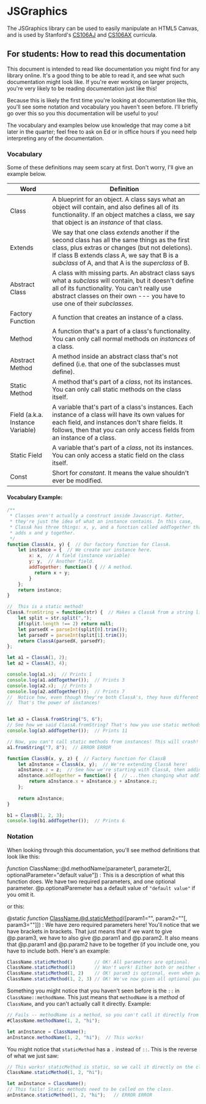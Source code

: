 JSGraphics
==========

The JSGraphics library can be used to easily manipulate an HTML5 Canvas, and 
is used by Stanford's <a href="https://cs106aj.stanford.edu" target="_blank">CS106AJ</a> 
and <a href="https://cs106ax.stanford.edu" target="_blank">CS106AX</a> curricula.

For students: How to read this documentation
---------------------------------------------
This document is intended to read like documentation you might find for any library online.
It's a good thing to be able to read it, and see what such documentation might look like.
If you're ever working on larger projects, you're very likely to be reading documentation
just like this!

Because this is likely the first time you're looking at documentation like this, you'll
see some notation and vocabulary you haven't seen before. I'll briefly go over this
so you this documentation will be useful to you!

The vocabulary and examples below use knowledge that may come a bit later in the quarter;
feel free to ask on Ed or in office hours if you need help interpreting any of the 
documentation.

### Vocabulary
Some of these definitions may seem scary at first. Don't worry, I'll give an example below.

Word  | Definition
------|-----------
Class | A blueprint for an object. A class says what an object will contain, and also defines all of its functionality. If an object matches a class, we say that object is an *instance* of that class.
Extends | We say that one class *extends* another if the second class has all the same things as the first class, plus extras or changes (but not deletions). If class B extends class A, we say that B is a *subclass* of A, and that A is the *superclass* of B.
Abstract Class | A class with missing parts. An abstract class says what a *subclass* will contain, but it doesn't define all of its functionality. You can't really use abstract classes on their own --- you have to use one of their *subclasses*.
Factory Function | A function that creates an instance of a class.
Method | A function that's a part of a class's functionality. You can only call normal methods on *instances* of a class.
Abstract Method | A method inside an abstract class that's not defined (i.e. that one of the subclasses must define).
Static Method | A method that's part of a *class*, not its instances. You can only call static methods on the class itself.
Field (a.k.a. Instance Variable) | A variable that's part of a class's instances. Each instance of a class will have its own values for each field, and instances don't share fields. It follows, then that you can only access fields from an instance of a class.
Static Field | A variable that's part of a *class*, not its instances. You can only access a static field on the class itself.
Const | Short for *constant*. It means the value shouldn't ever be modified.

#### Vocabulary Example:

```javascript
/**
 * Classes aren't actually a construct inside Javascript. Rather,
 * they're just the idea of what an instance contains. In this case,
 * ClassA has three things: x, y, and a function called addTogether that
 * adds x and y together.
 */
function ClassA(x, y) {  // Our factory function for ClassA.
    let instance = {  // We create our instance here.
        x: x,  // A field (instance variable)
        y: y,  // Another field.
        addTogether: function() { // A method.
          return x + y;
        }
    };
    return instance;
}

//  This is a static method!
ClassA.fromString = function(str) {  // Makes a ClassA from a string like "1, 2"
    let split = str.split(",");
    if(split.length !== 2) return null;
    let parsedX = parseInt(split[0].trim());
    let parsedY = parseInt(split[1].trim());
    return ClassA(parsedX, parsedY);
};

let a1 = ClassA(1, 2);
let a2 = ClassA(3, 4);

console.log(a1.x);  // Prints 1
console.log(a1.addTogether());  // Prints 3
console.log(a2.x);  // Prints 3
console.log(a2.addTogether());  // Prints 7
//  Notice how, even though they're both ClassA's, they have different values?
//  That's the power of instances!


let a3 = ClassA.fromString("5, 6"); 
// See how we said ClassA.fromString? That's how you use static methods.
console.log(a3.addTogether());  // Prints 11

// Now, you can't call static methods from instances! This will crash!
a1.fromString("7, 8");  // ERROR ERROR

function ClassB(x, y, z) {  // Factory function for ClassB
    let aInstance = ClassA(x, y);  // We're extending ClassA here!
    aInstance.z = z;  // See how we're starting with ClassA, then adding a z value...
    aInstance.addTogether = function() {  // ...then changing what addTogether does!
        return aInstance.x + aInstance.y + aInstance.z;
    };
    
    return aInstance;
}

b1 = ClassB(1, 2, 3);
console.log(b1.addTogether());  // Prints 6
```

### Notation

When looking through this documentation, you'll see method definitions that look like this:

*function* ClassName::@d.methodName(parameter1, parameter2[, optionalParameter="default value"])
:   This is a description of what this function does. We have two required parameters, and
    one optional parameter. @p.optionalParemeter has a default value of `"default value"`
    if you omit it.

or this:

@static *function* ClassName.@d.staticMethod([param1="", param2=""[, param3=""]])
:   We have zero required parameters here! You'll notice that we have brackets in brackets.
    That just means that if we want to give @p.param3, we have to also give @p.param1 and @p.param2.
    It also means that @p.param1 and @p.param2 have to be together (if you include one, you have
    to include both. Here's an example:
    
```javascript
ClassName.staticMethod()        // OK! All parameters are optional.
ClassName.staticMethod(1)       // Won't work! Either both or neither of param1 or param2 need to be specified.
ClassName.staticMethod(1, 2)    // OK! param3 is optional, even when param1 and param2 are specified.
ClassName.staticMethod(1, 2, 3) // OK! We've now given all optional parameters.
```

Something you might notice that you haven't seen before is the `::` in `ClassName::methodName`.
This just means that `methodName` is a *method* of `ClassName`, and you can't actually call it directly. Example:
```javascript
// Fails -- methodName is a method, so you can't call it directly from the class.
#ClassName.methodName(1, 2, "hi");

let anInstance = ClassName();
anInstance.methodName(1, 2, "hi");  // This works!
```

You might notice that `staticMethod` has a `.` instead of `::`. This is the reverse of what we just saw:
```javascript
// This works! staticMethod is static, so we call it directly on the class.
ClassName.staticMethod(1, 2, "hi");

let anInstance = ClassName();
// This fails! Static methods need to be called on the class.
anInstance.staticMethod(1, 2, "hi");   // ERROR ERROR
```
